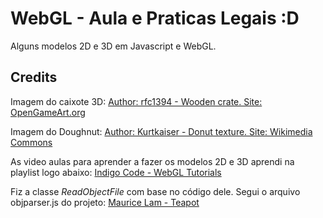 # WebGL - Aula e Praticas Legais :D

Alguns modelos 2D e 3D em Javascript e WebGL.

## Credits

Imagem do caixote 3D:
[Author: rfc1394 - Wooden crate. Site: OpenGameArt.org](https://opengameart.org/content/wooden-crate)

Imagem do Doughnut:
[Author: Kurtkaiser - Donut texture. Site: Wikimedia Commons](https://commons.wikimedia.org/wiki/File:Donut_texture,_Doughnut.jpg)

As video aulas para aprender a fazer os modelos 2D e 3D aprendi na playlist logo abaixo:
[Indigo Code - WebGL Tutorials](https://youtube.com/playlist?list=PLjcVFFANLS5zH_PeKC6I8p0Pt1hzph_rt&si=7XTEgnQFrAO2Wb9t)

Fiz a classe _ReadObjectFile_ com base no código dele. Segui o arquivo objparser.js do projeto:
[Maurice Lam - Teapot](https://github.com/mauricelam/Teapot)